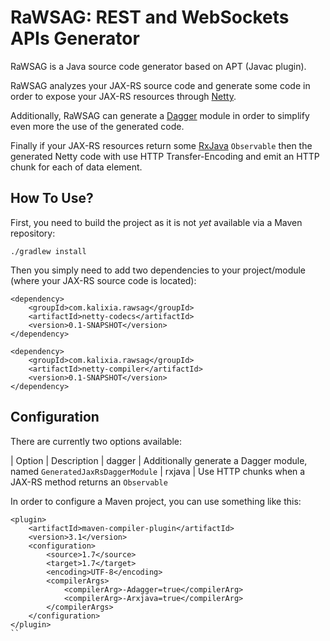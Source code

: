 # RaWSAG: REST and WebSockets APIs Generator

RaWSAG is a Java source code generator based on APT (Javac plugin).

RaWSAG analyzes your JAX-RS source code and generate some code in order to expose your JAX-RS resources through
[Netty](http://netty.io).

Additionally, RaWSAG can generate a [Dagger](https://github.com/square/dagger) module in order to simplify even more
the use of the generated code.

Finally if your JAX-RS resources return some [RxJava](https://github.com/Netflix/RxJava) ``` Observable ``` then the
generated Netty code with use HTTP Transfer-Encoding and emit an HTTP chunk for each of data element.


## How To Use?

First, you need to build the project as it is not *yet* available via a Maven repository:
```
./gradlew install
```

Then you simply need to add two dependencies to your project/module (where your JAX-RS source code is located):
```
<dependency>
    <groupId>com.kalixia.rawsag</groupId>
    <artifactId>netty-codecs</artifactId>
    <version>0.1-SNAPSHOT</version>
</dependency>

<dependency>
    <groupId>com.kalixia.rawsag</groupId>
    <artifactId>netty-compiler</artifactId>
    <version>0.1-SNAPSHOT</version>
</dependency>
```

## Configuration

There are currently two options available:

| Option | Description
| dagger | Additionally generate a Dagger module, named ``` GeneratedJaxRsDaggerModule ```
| rxjava | Use HTTP chunks when a JAX-RS method returns an ``` Observable ```

In order to configure a Maven project, you can use something like this:
```
<plugin>
    <artifactId>maven-compiler-plugin</artifactId>
    <version>3.1</version>
    <configuration>
        <source>1.7</source>
        <target>1.7</target>
        <encoding>UTF-8</encoding>
        <compilerArgs>
            <compilerArg>-Adagger=true</compilerArg>
            <compilerArg>-Arxjava=true</compilerArg>
        </compilerArgs>
    </configuration>
</plugin>
``